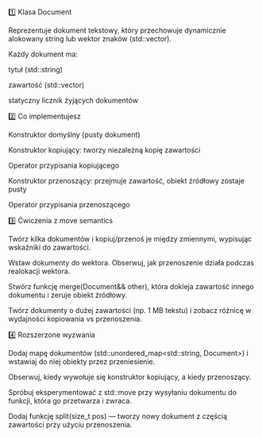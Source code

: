 1️⃣ Klasa Document

Reprezentuje dokument tekstowy, który przechowuje dynamicznie alokowany string lub wektor znaków (std::vector<char>).

Każdy dokument ma:

tytuł (std::string)

zawartość (std::vector<char>)

statyczny licznik żyjących dokumentów

2️⃣ Co implementujesz

Konstruktor domyślny (pusty dokument)

Konstruktor kopiujący: tworzy niezależną kopię zawartości

Operator przypisania kopiującego

Konstruktor przenoszący: przejmuje zawartość, obiekt źródłowy zostaje pusty

Operator przypisania przenoszącego

3️⃣ Ćwiczenia z move semantics

Twórz kilka dokumentów i kopiuj/przenoś je między zmiennymi, wypisując wskaźniki do zawartości.

Wstaw dokumenty do wektora. Obserwuj, jak przenoszenie działa podczas realokacji wektora.

Stwórz funkcję merge(Document&& other), która dokleja zawartość innego dokumentu i zeruje obiekt źródłowy.

Twórz dokumenty o dużej zawartości (np. 1 MB tekstu) i zobacz różnicę w wydajności kopiowania vs przenoszenia.

4️⃣ Rozszerzone wyzwania

Dodaj mapę dokumentów (std::unordered_map<std::string, Document>) i wstawiaj do niej obiekty przez przeniesienie.

Obserwuj, kiedy wywołuje się konstruktor kopiujący, a kiedy przenoszący.

Spróbuj eksperymentować z std::move przy wysyłaniu dokumentu do funkcji, która go przetwarza i zwraca.

Dodaj funkcję split(size_t pos) — tworzy nowy dokument z częścią zawartości przy użyciu przenoszenia.
